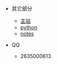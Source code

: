 * 其它部分
	* [主站](https://honorblog.cn/#) 
	* [python](https://python.wfyblog.cn) 
	* [notes](https://notes.wfyblog.cn)
  
* QQ
  * 2635000613

